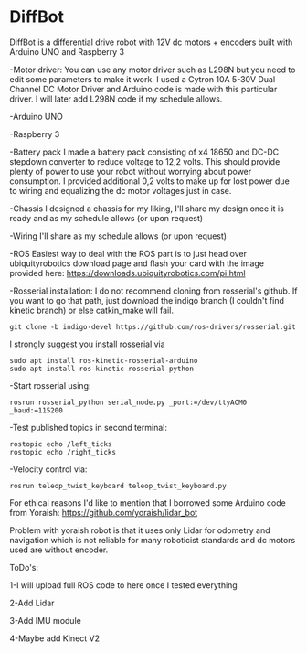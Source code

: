 # DiffBot
DiffBot is a differential drive robot with 12V dc motors + encoders built with Arduino UNO and Raspberry 3

-Motor driver:
You can use any motor driver such as L298N but you need to edit some parameters to make it work. I used a Cytron 10A 5-30V Dual Channel DC Motor Driver and Arduino code is made with this particular driver. I will later add L298N code if my schedule allows.

-Arduino UNO

-Raspberry 3

-Battery pack 
I made a battery pack consisting of x4 18650 and DC-DC stepdown converter to reduce voltage to 12,2 volts. This should provide plenty of power to use your robot without worrying about power consumption. I provided additional 0,2 volts to make up for lost power due to wiring and equalizing the dc motor voltages just in case.

-Chassis
I designed a chassis for my liking, I'll share my design once it is ready and as my schedule allows (or upon request)

-Wiring
I'll share as my schedule allows (or upon request)

-ROS
Easiest way to deal with the ROS part is to just head over ubiquityrobotics download page and flash your card with the image provided here:
https://downloads.ubiquityrobotics.com/pi.html

-Rosserial installation:
I do not recommend cloning from rosserial's github. If you want to go that path, just download the indigo branch (I couldn't find kinetic branch) or else catkin_make will fail. 

```
git clone -b indigo-devel https://github.com/ros-drivers/rosserial.git
```

I strongly suggest you install rosserial via

```
sudo apt install ros-kinetic-rosserial-arduino
sudo apt install ros-kinetic-rosserial-python
```

-Start rosserial using:
```
rosrun rosserial_python serial_node.py _port:=/dev/ttyACM0 _baud:=115200
```

-Test published topics in second terminal:

```
rostopic echo /left_ticks
rostopic echo /right_ticks
```

-Velocity control via:

```
rosrun teleop_twist_keyboard teleop_twist_keyboard.py
```

For ethical reasons I'd like to mention that I borrowed some Arduino code from Yoraish:
https://github.com/yoraish/lidar_bot

Problem with yoraish robot is that it uses only Lidar for odometry and navigation which is not reliable for many roboticist standards and dc motors used are without encoder.

ToDo's:

1-I will upload full ROS code to here once I tested everything

2-Add Lidar

3-Add IMU module

4-Maybe add Kinect V2
